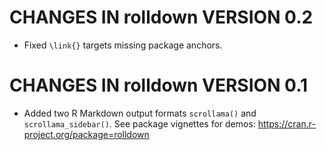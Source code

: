 # CHANGES IN rolldown VERSION 0.2

- Fixed `\link{}` targets missing package anchors.

# CHANGES IN rolldown VERSION 0.1

- Added two R Markdown output formats `scrollama()` and `scrollama_sidebar()`. See package vignettes for demos: https://cran.r-project.org/package=rolldown

